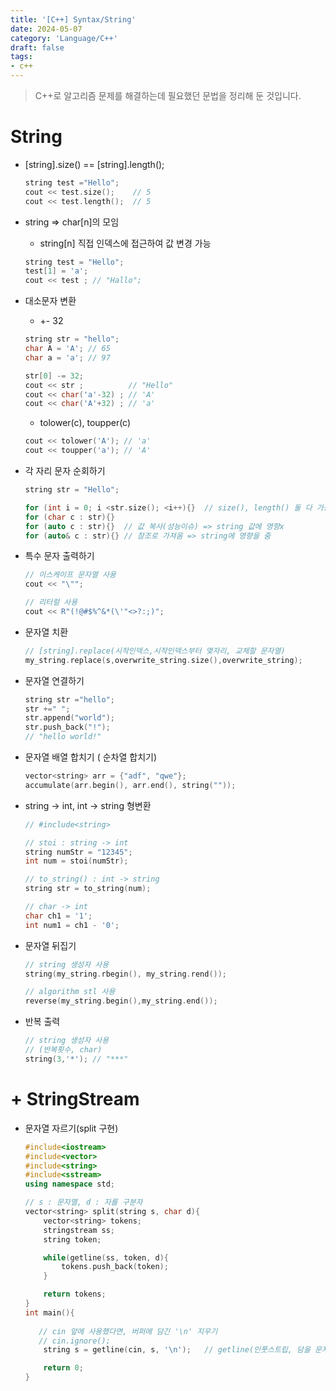 ```yaml
---
title: '[C++] Syntax/String'
date: 2024-05-07
category: 'Language/C++'
draft: false
tags: 
- c++
---
```

> C++로 알고리즘 문제를 해결하는데 필요했던 문법을 정리해 둔 것입니다.

# String

- [string].size()  == [string].length();
    
    ```cpp
    string test ="Hello";
    cout << test.size();    // 5
    cout << test.length();  // 5
    ```
    

- string ⇒ char[n]의 모임
    - string[n] 직접 인덱스에 접근하여 값 변경 가능
    
    ```cpp
    string test = "Hello";
    test[1] = 'a';
    cout << test ; // "Hallo";
    ```
    

- 대소문자 변환
    - +- 32
    
    ```cpp
    string str = "hello";
    char A = 'A'; // 65 
    char a = 'a'; // 97
    
    str[0] -= 32;
    cout << str ;          // "Hello"
    cout << char('a'-32) ; // 'A'
    cout << char('A'+32) ; // 'a'
    
    ```
    
    - tolower(c), toupper(c)
    
    ```cpp
    cout << tolower('A'); // 'a'
    cout << toupper('a'); // 'A'
    ```
    

- 각 자리 문자 순회하기
    
    ```cpp
    string str = "Hello";
    
    for (int i = 0; i <str.size(); <i++){}  // size(), length() 둘 다 가능
    for (char c : str){}
    for (auto c : str){}  // 값 복사(성능이슈) => string 값에 영향x
    for (auto& c : str){} // 참조로 가져옴 => string에 영향을 줌
    ```
    

- 특수 문자 출력하기
    
    ```cpp
    // 이스케이프 문자열 사용
    cout << "\""; 
    ```
    
    ```cpp
    // 리터럴 사용
    cout << R"(!@#$%^&*(\'"<>?:;)";
    ```
    

- 문자열 치환
    
    ```cpp
    // [string].replace(시작인덱스,시작인덱스부터 몇자리, 교체할 문자열)
    my_string.replace(s,overwrite_string.size(),overwrite_string);
    ```
    

- 문자열 연결하기
    
    ```cpp
    string str ="hello";
    str +=" ";
    str.append("world");
    str.push_back("!");
    // "hello world!"
    ```
    
- 문자열 배열 합치기 ( 순차열 합치기)
    
    ```cpp
    vector<string> arr = {"adf", "qwe"};
    accumulate(arr.begin(), arr.end(), string(""));
    ```
    

- string → int, int → string 형변환
    
    ```cpp
    // #include<string>
    
    // stoi : string -> int
    string numStr = "12345";
    int num = stoi(numStr);
    
    // to_string() : int -> string
    string str = to_string(num);
    
    // char -> int
    char ch1 = '1';
    int num1 = ch1 - '0';
    ```
    
- 문자열 뒤집기
    
    ```cpp
    // string 생성자 사용
    string(my_string.rbegin(), my_string.rend());
    
    // algorithm stl 사용
    reverse(my_string.begin(),my_string.end());
    ```
    
- 반복 출력
    
    ```cpp
    // string 생성자 사용
    // (반복횟수, char)
    string(3,'*'); // "***"
    ```

# + StringStream

- 문자열 자르기(split 구현)
    ```cpp
    #include<iostream>
    #include<vector>
    #include<string>
    #include<sstream>
    using namespace std;

    // s : 문자열, d : 자를 구분자
    vector<string> split(string s, char d){
        vector<string> tokens;
        stringstream ss;
        string token;

        while(getline(ss, token, d){
            tokens.push_back(token);
        }

        return tokens;
    }
    int main(){
       
       // cin 앞에 사용했다면, 버퍼에 담긴 '\n' 지우기
       // cin.ignore();
        string s = getline(cin, s, '\n');   // getline(인풋스트립, 담을 문자열 변수, 구분자)

        return 0;
    }
    ```
